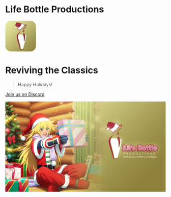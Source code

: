 # **Life Bottle Productions**

![Life Bottle Productions](assets/coverpage/img/logoxmas.webp)

# Reviving the Classics

> Happy Holidays!

[Join us on Discord](https://discord.com/invite/NUvvgUtdXW) <!--  Use ID of homepage heading i.e. based on H1 of README.md - make sure this is DIFFERENT to the cover's heading -->

![cover background image](assets/coverpage/img/coverxmas.jpg)